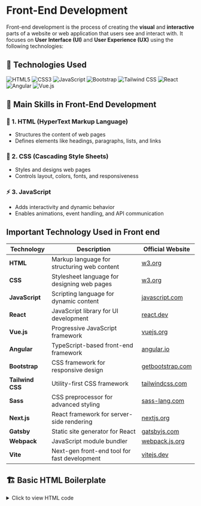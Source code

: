 # Front-End Development

Front-end development is the process of creating the **visual** and **interactive** parts of a website or web application that users see and interact with. It focuses on **User Interface (UI)** and **User Experience (UX)** using the following technologies:

## 🚀 Technologies Used  

<div>
    <img src="https://img.shields.io/badge/-HTML5-black?style=for-the-badge&logoColor=white&logo=html5&color=E34F26" alt="HTML5" />
    <img src="https://img.shields.io/badge/-CSS3-black?style=for-the-badge&logoColor=white&logo=css3&color=1572B6" alt="CSS3" />
    <img src="https://img.shields.io/badge/-JavaScript-black?style=for-the-badge&logoColor=white&logo=javascript&color=F7DF1E" alt="JavaScript" />
    <img src="https://img.shields.io/badge/-Bootstrap-black?style=for-the-badge&logoColor=white&logo=bootstrap&color=7952B3" alt="Bootstrap" />
    <img src="https://img.shields.io/badge/-Tailwind_CSS-black?style=for-the-badge&logoColor=white&logo=tailwindcss&color=06B6D4" alt="Tailwind CSS" />
    <img src="https://img.shields.io/badge/-React-black?style=for-the-badge&logoColor=white&logo=react&color=61DAFB" alt="React" />
    <img src="https://img.shields.io/badge/-Angular-black?style=for-the-badge&logoColor=white&logo=angular&color=DD0031" alt="Angular" />
    <img src="https://img.shields.io/badge/-Vue.js-black?style=for-the-badge&logoColor=white&logo=vuedotjs&color=4FC08D" alt="Vue.js" />
</div>



## 🎯 Main Skills in Front-End Development  

### 📌 1. HTML (HyperText Markup Language)  
- Structures the content of web pages  
- Defines elements like headings, paragraphs, lists, and links  

### 🎨 2. CSS (Cascading Style Sheets)  
- Styles and designs web pages  
- Controls layout, colors, fonts, and responsiveness  

### ⚡ 3. JavaScript  
- Adds interactivity and dynamic behavior  
- Enables animations, event handling, and API communication

## Important Technology Used in Front end

| Technology      | Description                                   | Official Website                |
|---------------|--------------------------------|--------------------------------|
| **HTML**       | Markup language for structuring web content | [w3.org](https://www.w3.org/)  |
| **CSS**        | Stylesheet language for designing web pages | [w3.org](https://www.w3.org/)  |
| **JavaScript** | Scripting language for dynamic content      | [javascript.com](https://www.javascript.com/) |
| **React**      | JavaScript library for UI development       | [react.dev](https://react.dev/) |
| **Vue.js**     | Progressive JavaScript framework           | [vuejs.org](https://vuejs.org/) |
| **Angular**    | TypeScript-based front-end framework       | [angular.io](https://angular.io/) |
| **Bootstrap**  | CSS framework for responsive design        | [getbootstrap.com](https://getbootstrap.com/) |
| **Tailwind CSS** | Utility-first CSS framework            | [tailwindcss.com](https://tailwindcss.com/) |
| **Sass**       | CSS preprocessor for advanced styling      | [sass-lang.com](https://sass-lang.com/) |
| **Next.js**    | React framework for server-side rendering  | [nextjs.org](https://nextjs.org/) |
| **Gatsby**     | Static site generator for React           | [gatsbyjs.com](https://www.gatsbyjs.com/) |
| **Webpack**    | JavaScript module bundler                 | [webpack.js.org](https://webpack.js.org/) |
| **Vite**       | Next-gen front-end tool for fast development | [vitejs.dev](https://vitejs.dev/) |



## 🏗️ Basic HTML Boilerplate  

<details>
  <summary>Click to view HTML code</summary>

```html
<!DOCTYPE html>
<html lang="en">
<head>
    <meta charset="UTF-8">
    <meta name="viewport" content="width=device-width, initial-scale=1.0">
    <meta name="description" content="A basic HTML boilerplate template">
    <title>My Website</title>
    <link rel="stylesheet" href="styles.css"> <!-- Link to external CSS -->
    <script defer src="script.js"></script> <!-- Link to external JavaScript -->
</head>
<body>

    <header>
        <h1>Welcome to My Website</h1>
        <button id="clickMe">Click Me</button>
    </header>

    <main>
        <p>This is a basic HTML boilerplate.</p>
    </main>

    <footer>
        <p>&copy; 2025 My Website. All rights reserved.</p>
    </footer>

</body>
</html>
